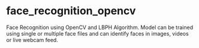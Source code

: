 # face_recognition_opencv

Face Recognition using OpenCV and LBPH Algorithm. Model can be trained using single or multiple face files and can identify faces in images, videos or live webcam feed.
